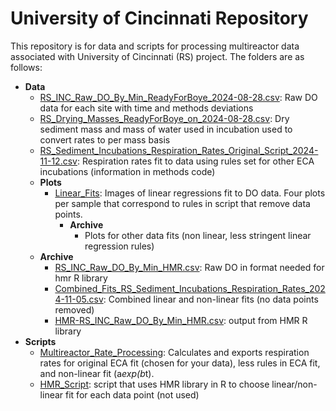 # University of Cincinnati Repository

This repository is for data and scripts for processing multireactor data associated with University of Cincinnati (RS) project. The folders are as follows:

  - **Data**
    - [RS_INC_Raw_DO_By_Min_ReadyForBoye_2024-08-28.csv](https://github.com/WHONDRS-Hub/Cincinnati_Multireactor_Respiration/blob/main/Data/RS_INC_Raw_DO_By_Min_ReadyForBoye_2024-08-28.csv): Raw DO data for each site with time and methods deviations
    - [RS_Drying_Masses_ReadyForBoye_on_2024-08-28.csv](https://github.com/WHONDRS-Hub/Cincinnati_Multireactor_Respiration/blob/main/Data/RS_Drying_Masses_ReadyForBoye_on_2024-08-28.csv): Dry sediment mass and mass of water used in incubation used to convert rates to per mass basis
    - [RS_Sediment_Incubations_Respiration_Rates_Original_Script_2024-11-12.csv](https://github.com/WHONDRS-Hub/Cincinnati_Multireactor_Respiration/blob/main/Data/RS_Sediment_Incubations_Respiration_Rates_Original_Script_2024-11-12.csv): Respiration rates fit to data using rules set for other ECA incubations (information in methods code)
    - **Plots**
      - [Linear_Fits](https://github.com/WHONDRS-Hub/Cincinnati_Multireactor_Respiration/tree/main/Data/Plots/Linear_Fits): Images of linear regressions fit to DO data. Four plots per sample that correspond to rules in script that remove data points.
        - **Archive**
          - Plots for other data fits (non linear, less stringent linear regression rules)  
    - **Archive**
      -  [RS_INC_Raw_DO_By_Min_HMR.csv](https://github.com/WHONDRS-Hub/Cincinnati_Multireactor_Respiration/blob/main/Data/RS_INC_Raw_DO_By_Min_HMR.csv): Raw DO in format needed for hmr R library
      -  [Combined_Fits_RS_Sediment_Incubations_Respiration_Rates_2024-11-05.csv](https://github.com/WHONDRS-Hub/Cincinnati_Multireactor_Respiration/blob/main/Data/Combined_Fits_RS_Sediment_Incubations_Respiration_Rates_2024-11-05.csv): Combined linear and non-linear fits (no data points removed)
      -  [HMR-RS_INC_Raw_DO_By_Min_HMR.csv](https://github.com/WHONDRS-Hub/Cincinnati_Multireactor_Respiration/blob/main/Data/HMR%20-%20RS_INC_Raw_DO_By_Min_HMR.csv): output from HMR R library
  - **Scripts**
    - [Multireactor_Rate_Processing](https://github.com/WHONDRS-Hub/Cincinnati_Multireactor_Respiration/blob/main/Scripts/Multireactor_Rate_Processing.Rmd): Calculates and exports respiration rates for original ECA fit (chosen for your data), less rules in ECA fit, and non-linear fit (a*exp(b*t).
    - [HMR_Script](https://github.com/WHONDRS-Hub/Cincinnati_Multireactor_Respiration/blob/main/Scripts/HMR_Script.R): script that uses HMR library in R to choose linear/non-linear fit for each data point (not used)


